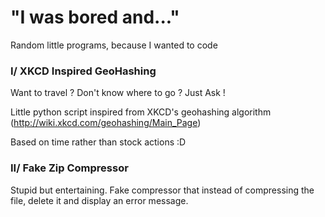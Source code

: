 # "I was bored and..."
Random little programs, because I wanted to code

### I/ XKCD Inspired GeoHashing
Want to travel ? Don't know where to go ? Just Ask !

Little python script inspired from XKCD's geohashing algorithm (http://wiki.xkcd.com/geohashing/Main_Page)

Based on time rather than stock actions :D

### II/ Fake Zip Compressor
Stupid but entertaining. Fake compressor that instead of compressing the file, delete it and display an error message.



